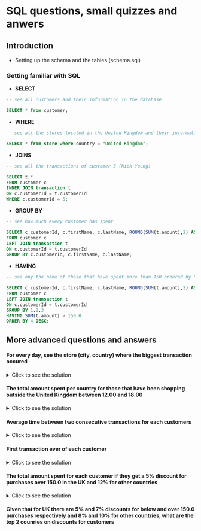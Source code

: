 # SQL questions, small quizzes and anwers

## Introduction

  * Setting up the schema and the tables (schema.sql)

### Getting familiar with SQL 

  * **SELECT**
 
   ```sql
   -- see all customers and their information in the database

   SELECT * from customer;
   ```
  * **WHERE**
  
  ```sql
  -- see all the stores located in the United Kingdom and their information
  
  SELECT * from store where country = "United Kingdom";
  ```
  
  * **JOINS**
  
  ```sql
  -- see all the transactions of customer 5 (Nick Young)
  
  SELECT t.* 
  FROM customer c 
  INNER JOIN transaction t
  ON c.customerId = t.customerId
  WHERE c.customerId = 5;
  ```
  
  * **GROUP BY**
  
  ```sql
  -- see how much every customer has spent
  
  SELECT c.customerId, c.firstName, c.lastName, ROUND(SUM(t.amount),2) AS totalAmountSpent
  FROM customer c
  LEFT JOIN transaction t
  ON c.customerId = t.customerId
  GROUP BY c.customerId, c.firstName, c.lastName; 
  ```
  
  * **HAVING**
  
  ```sql
  -- see ony the name of those that have spent more than 150 ordered by how much they've spent 
  
  SELECT c.customerId, c.firstName, c.lastName, ROUND(SUM(t.amount),2) AS totalAmountSpent
  FROM customer c
  LEFT JOIN transaction t
  ON c.customerId = t.customerId
  GROUP BY 1,2,3
  HAVING SUM(t.amount) > 150.0
  ORDER BY 4 DESC;
  ```

## More advanced questions and answers

  #### For every day, see the store (city, country) where the biggest transaction occured
  <details>
  <summary>Click to see the solution</summary>
  
  ```sql
  SELECT FROM_UNIXTIME(r.transactionTimestamp, '%Y-%m-%d') as date, 
  s.storeId, 
  s.city, 
  s.country,
  r.amount  
  FROM (
     SELECT  
     *,
     ROW_NUMBER() OVER(PARTITION BY FROM_UNIXTIME(transactionTimestamp, '%Y-%m-%d') ORDER BY amount) rn 
     FROM transaction t) r 
  LEFT JOIN store s
  ON s.storeId = r.storeId
  WHERE r.rn = 1
  ORDER BY 1
  ```
  
  </details>
  
  #### The total amount spent per country for those that have been shopping outside the United Kingdom between 12.00 and 18.00
  <details>
  <summary>Click to see the solution</summary>
  
  ```sql
  SELECT s.country, ROUND(SUM(amount),2) as total_amount 
  FROM transaction t 
  LEFT JOIN store s 
  ON t.storeId = s.storeId 
  WHERE s.country <> "United Kingdom" 
  AND TIME(from_unixtime(t.transactionTimestamp)) BETWEEN TIME("12:00:00") AND TIME("18:00:00")
  GROUP BY 1;
  ```
  
  </details>
  
  #### Average time between two consecutive transactions for each customers
  <details>
  <summary>Click to see the solution</summary>
  
  ```sql
  SELECT a.customerId, ROUND(AVG(a.td),2) AS average_difference_hours 
  FROM (
    SELECT 
    customerId, 
    (transactionTimestamp - LAG(transactionTimestamp) OVER(PARTITION BY customerId ORDER BY transactionTimestamp))/3600 AS td 
    FROM transaction) a
  LEFT JOIN customer c
  ON a.customerId = c.customerId
  WHERE a.td IS NOT NULL
  GROUP BY 1
  ```
  
  </details>
  
  #### First transaction ever of each customer
  <details>
  <summary>Click to see the solution</summary>
 
  ```sql
  SELECT 
  FROM_UNIXTIME(t.transactionTimestamp) as timestamp,
  c.firstName, 
  c.lastName,
  t.amount
  FROM (
    SELECT 
    distinct customerId,
    FIRST_VALUE(transactionId) OVER (PARTITION BY customerID ORDER BY transactionTimestamp) AS ftId
   FROM transaction) f
  LEFT JOIN transaction t
  ON t.transactionId = f.ftId
  LEFT JOIN customer c
  ON c.customerId = f.customerId
  ORDER BY 1
  ```
  
  </details>
  
  #### The total amount spent for each customer if they get a 5% discount for purchases over 150.0 in the UK and 12% for other countries
  <details>
  <summary>Click to see the solution</summary>
  
  ```sql
  SELECT t.customerId, c.firstName, c.lastName,
  ROUND(SUM(CASE 
    WHEN s.country = "United Kingdom" AND t.amount > 150.0 THEN t.amount * 0.95
    WHEN s.country <> "United Kingdom" AND t.amount > 150.0 THEN t.amount * 0.88
    ELSE t.amount
  END),2) as total_amount_with_discount
  FROM transaction t
  LEFT JOIN store s
  ON t.storeId = s.storeId
  LEFT JOIN customer c
  ON t.customerId = c.customerId
  GROUP BY 1,2,3;
  ```
  </details> 
  
  #### Given that for UK there are 5% and 7% discounts for below and over 150.0 purchases respectively and 8% and 10% for other countries, what are the top 2 counries on discounts for customers
  ```sql
  
  ```
